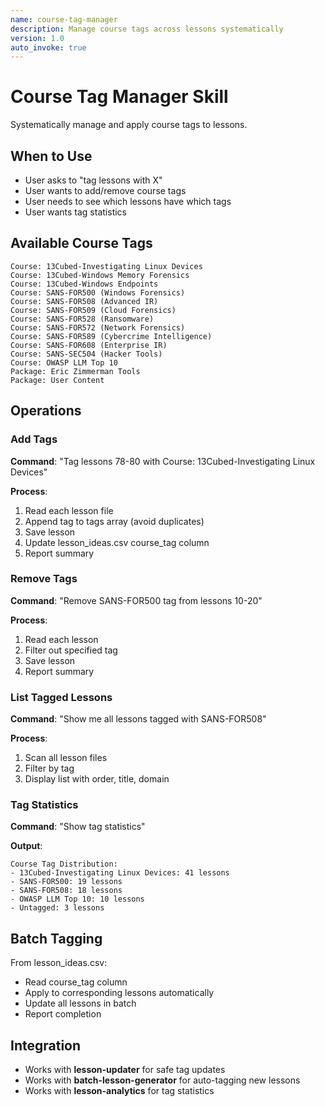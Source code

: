 ```yaml
---
name: course-tag-manager
description: Manage course tags across lessons systematically
version: 1.0
auto_invoke: true
---
```


# Course Tag Manager Skill

Systematically manage and apply course tags to lessons.

## When to Use

- User asks to "tag lessons with X"
- User wants to add/remove course tags
- User needs to see which lessons have which tags
- User wants tag statistics

## Available Course Tags

```
Course: 13Cubed-Investigating Linux Devices
Course: 13Cubed-Windows Memory Forensics
Course: 13Cubed-Windows Endpoints
Course: SANS-FOR500 (Windows Forensics)
Course: SANS-FOR508 (Advanced IR)
Course: SANS-FOR509 (Cloud Forensics)
Course: SANS-FOR528 (Ransomware)
Course: SANS-FOR572 (Network Forensics)
Course: SANS-FOR589 (Cybercrime Intelligence)
Course: SANS-FOR608 (Enterprise IR)
Course: SANS-SEC504 (Hacker Tools)
Course: OWASP LLM Top 10
Package: Eric Zimmerman Tools
Package: User Content
```

## Operations

### Add Tags

**Command**: "Tag lessons 78-80 with Course: 13Cubed-Investigating Linux Devices"

**Process**:
1. Read each lesson file
2. Append tag to tags array (avoid duplicates)
3. Save lesson
4. Update lesson_ideas.csv course_tag column
5. Report summary

### Remove Tags

**Command**: "Remove SANS-FOR500 tag from lessons 10-20"

**Process**:
1. Read each lesson
2. Filter out specified tag
3. Save lesson
4. Report summary

### List Tagged Lessons

**Command**: "Show me all lessons tagged with SANS-FOR508"

**Process**:
1. Scan all lesson files
2. Filter by tag
3. Display list with order, title, domain

### Tag Statistics

**Command**: "Show tag statistics"

**Output**:
```
Course Tag Distribution:
- 13Cubed-Investigating Linux Devices: 41 lessons
- SANS-FOR500: 19 lessons
- SANS-FOR508: 18 lessons
- OWASP LLM Top 10: 10 lessons
- Untagged: 3 lessons
```

## Batch Tagging

From lesson_ideas.csv:
- Read course_tag column
- Apply to corresponding lessons automatically
- Update all lessons in batch
- Report completion

## Integration

- Works with **lesson-updater** for safe tag updates
- Works with **batch-lesson-generator** for auto-tagging new lessons
- Works with **lesson-analytics** for tag statistics
